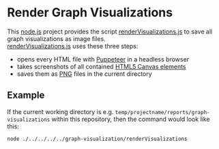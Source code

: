 # Render Graph Visualizations

This [node.js](https://nodejs.org/de) project provides the script [renderVisualizations.js](./renderVisualizations.js) to save all graph visualizations as image files.  
[renderVisualizations.js](./renderVisualizations.js) uses these three steps:

- opens every HTML file with [Puppeteer](https://pptr.dev) in a headless browser
- takes screenshots of all contained [HTML5 Canvas elements](https://developer.mozilla.org/en-US/docs/Web/HTML/Element/canvas?retiredLocale=de)
- saves them as [PNG](https://en.wikipedia.org/wiki/PNG) files in the current directory

## Example

If the current working directory is e.g. `temp/projectname/reports/graph-visualizations` within this repository,
then the command would look like this:

```shell
node ./../../../../graph-visualization/renderVisualizations
```
